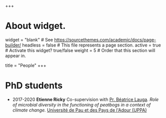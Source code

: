 +++
# About widget.
widget = "blank"  # See https://sourcethemes.com/academic/docs/page-builder/
headless = false  # This file represents a page section.
active = true  # Activate this widget? true/false
weight = 5  # Order that this section will appear in.

title = "People"
+++


# PhD students

* 2017-2020 **Etienne Ricky** Co-supervision with [Pr. Béatrice Lauga]("https://iprem.univ-pau.fr/fr/_plugins/mypage/mypage/content/lauga.html"). _Role of microbial diversity in the functioning of peatbogs in a context of climate change._ [Université  de Pau et des Pays de l'Adour (UPPA)]("https://www.univ-pau.fr/")  


